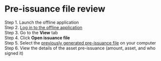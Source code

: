 # Pre-issuance file review

Step 1. Launch the offline application  
Step 2. [Log in to the offline application](https://cryptofund.software/resources/product-guide/admins/offline-application-admins/log-in-to-the-offline-application-admin/)  
Step 3. Go to the **View** tab  
Step 4. Click **Open issuance file**  
Step 5. Select the [previously generated pre-issuance file](https://cryptofund.software/resources/product-guide/admins/offline-application-admins/pre-issuance-file-generation-admin/) on your computer  
Step 6. View the details of the asset pre-issuance \(amount, asset, and who signed it\)  


